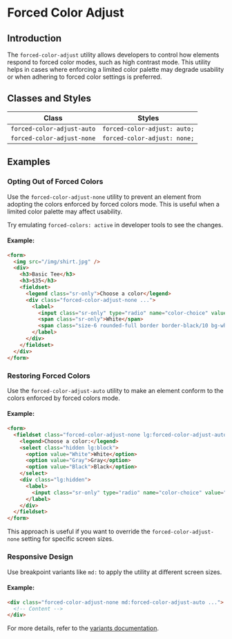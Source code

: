 # Forced Color Adjust

## Introduction
The `forced-color-adjust` utility allows developers to control how elements respond to forced color modes, such as high contrast mode. This utility helps in cases where enforcing a limited color palette may degrade usability or when adhering to forced color settings is preferred.

## Classes and Styles
| Class                      | Styles                     |
|----------------------------|----------------------------|
| `forced-color-adjust-auto` | `forced-color-adjust: auto;` |
| `forced-color-adjust-none` | `forced-color-adjust: none;` |

## Examples

### Opting Out of Forced Colors
Use the `forced-color-adjust-none` utility to prevent an element from adopting the colors enforced by forced colors mode. This is useful when a limited color palette may affect usability.

Try emulating `forced-colors: active` in developer tools to see the changes.

#### Example:
```html
<form>
  <img src="/img/shirt.jpg" />
  <div>
    <h3>Basic Tee</h3>
    <h3>$35</h3>
    <fieldset>
      <legend class="sr-only">Choose a color</legend>
      <div class="forced-color-adjust-none ...">
        <label>
          <input class="sr-only" type="radio" name="color-choice" value="White" />
          <span class="sr-only">White</span>
          <span class="size-6 rounded-full border border-black/10 bg-white"></span>
        </label>
      </div>
    </fieldset>
  </div>
</form>
```

### Restoring Forced Colors
Use the `forced-color-adjust-auto` utility to make an element conform to the colors enforced by forced colors mode.

#### Example:
```html
<form>
  <fieldset class="forced-color-adjust-none lg:forced-color-adjust-auto ...">
    <legend>Choose a color:</legend>
    <select class="hidden lg:block">
      <option value="White">White</option>
      <option value="Gray">Gray</option>
      <option value="Black">Black</option>
    </select>
    <div class="lg:hidden">
      <label>
        <input class="sr-only" type="radio" name="color-choice" value="White" />
      </label>
    </div>
  </fieldset>
</form>
```
This approach is useful if you want to override the `forced-color-adjust-none` setting for specific screen sizes.

### Responsive Design
Use breakpoint variants like `md:` to apply the utility at different screen sizes.

#### Example:
```html
<div class="forced-color-adjust-none md:forced-color-adjust-auto ...">
  <!-- Content -->
</div>
```

For more details, refer to the [variants documentation](#).

